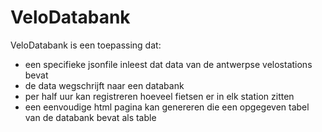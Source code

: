 # VeloDatabank
VeloDatabank is een toepassing dat:
- een specifieke jsonfile inleest dat data van de antwerpse velostations bevat
- de data wegschrijft naar een databank
- per half uur kan registreren hoeveel fietsen er in elk station zitten
- een eenvoudige html pagina kan genereren die een opgegeven tabel van de databank bevat als table
